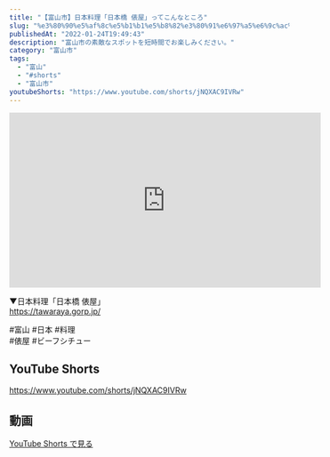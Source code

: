 ```yaml
---
title: "【富山市】日本料理「日本橋 俵屋」ってこんなところ"
slug: "%e3%80%90%e5%af%8c%e5%b1%b1%e5%b8%82%e3%80%91%e6%97%a5%e6%9c%ac%e6%96%99%e7%90%86%e3%80%8c%e6%97%a5%e6%9c%ac%e6%a9%8b-%e4%bf%b5%e5%b1%8b%e3%80%8d%e3%81%a3%e3%81%a6%e3%81%93%e3%82%93%e3%81%aa%e3%81%a8"
publishedAt: "2022-01-24T19:49:43"
description: "富山市の素敵なスポットを短時間でお楽しみください。"
category: "富山市"
tags: 
  - "富山"
  - "#shorts"
  - "富山市"
youtubeShorts: "https://www.youtube.com/shorts/jNQXAC9IVRw"
---
```


<iframe width="560" height="315" src="https://www.youtube.com/embed/hDI_8C17aH8" frameborder="0" allowfullscreen></iframe>

▼日本料理「日本橋 俵屋」<br />
https://tawaraya.gorp.jp/

#富山 #日本 #料理<br />
#俵屋 #ビーフシチュー

## YouTube Shorts

https://www.youtube.com/shorts/jNQXAC9IVRw

## 動画

[YouTube Shorts で見る](https://www.youtube.com/shorts/jNQXAC9IVRw)

